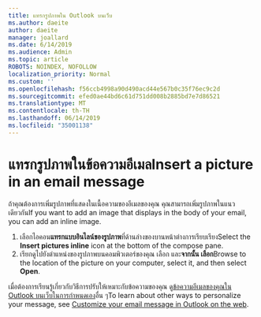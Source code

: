 ```yaml
---
title: แทรกรูปภาพใน Outlook บนเว็บ
ms.author: daeite
author: daeite
manager: joallard
ms.date: 6/14/2019
ms.audience: Admin
ms.topic: article
ROBOTS: NOINDEX, NOFOLLOW
localization_priority: Normal
ms.custom: ''
ms.openlocfilehash: f56ccb4998a90d490acd44e567b0c35f76ec9c2d
ms.sourcegitcommit: efed0ae44bd6c61d751dd008b2885bd7e7d86521
ms.translationtype: MT
ms.contentlocale: th-TH
ms.lasthandoff: 06/14/2019
ms.locfileid: "35001138"
---
```

# <a name="insert-a-picture-in-an-email-message"></a><span data-ttu-id="51513-102">แทรกรูปภาพในข้อความอีเมล</span><span class="sxs-lookup"><span data-stu-id="51513-102">Insert a picture in an email message</span></span>

<span data-ttu-id="51513-103">ถ้าคุณต้องการเพิ่มรูปภาพที่แสดงในเนื้อความของอีเมลของคุณ คุณสามารถเพิ่มรูปภาพในแนวเดียวกัน</span><span class="sxs-lookup"><span data-stu-id="51513-103">If you want to add an image that displays in the body of your email, you can add an inline image.</span></span>

1. <span data-ttu-id="51513-104">เลือกไอคอน**แทรกแบบอินไลน์ของรูปภาพ**ที่ด้านล่างของบานหน้าต่างการเรียบเรียง</span><span class="sxs-lookup"><span data-stu-id="51513-104">Select the **Insert pictures inline** icon at the bottom of the compose pane.</span></span>
1. <span data-ttu-id="51513-105">เรียกดูไปยังตำแหน่งของรูปภาพบนคอมพิวเตอร์ของคุณ เลือก และ**จากนั้น เลือก**</span><span class="sxs-lookup"><span data-stu-id="51513-105">Browse to the location of the picture on your computer, select it, and then select **Open**.</span></span>

<span data-ttu-id="51513-106">เมื่อต้องการเรียนรู้เกี่ยวกับวิธีการปรับให้เหมาะกับข้อความของคุณ ดู[ข้อความอีเมลของคุณใน Outlook บนเว็บในการกำหนดเอง](https://support.office.com/article/079442eb-6b41-4ff5-b6e0-a83d3967ac41)อื่น ๆ</span><span class="sxs-lookup"><span data-stu-id="51513-106">To learn about other ways to personalize your message, see [Customize your email message in Outlook on the web](https://support.office.com/article/079442eb-6b41-4ff5-b6e0-a83d3967ac41).</span></span>